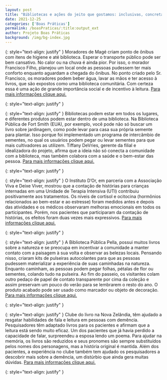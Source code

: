 ```yaml
---
layout: post
title: "Bibliotecas e ações do jeito que gostamos: inclusivas, concretas e ativas!"
date: 2021-12-25
categories: ['Boas Práticas']
permalink: /boasPraticas/:title:output_ext
author: Projeto Boas Práticas
background: /img/bg-index.jpg
---
```

{: style="text-align: justify" }
Moradores de Magé criam ponto de ônibus com itens de higiene e até biblioteca. Esperar o transporte público pode ser bem cansativo. No calor ou na chuva é ainda pior. Por isso, o morador Francisco Filho, planejou um local onde as pessoas pudessem ter mais conforto enquanto aguardam a chegada do ônibus. No ponto criado pelo Sr. Francisco, os moradores podem beber água, lavar as mãos e ter acesso à livros, que são expostos como uma biblioteca comunitária. Com certeza essa é uma ação de grande importância social e de incentivo à leitura.
[Para mais informações clique aqui.](https://g1.globo.com/rj/rio-de-janeiro/noticia/2021/08/06/moradores-de-mage-criam-ponto-de-onibus-gourmet-com-itens-de-higiene-agua-e-ate-biblioteca.ghtml)

{: style="text-align: justify" }


{: style="text-align: justify" }
Bibliotecas podem estar em todos os lugares, e diferentes produtos podem estar dentro de uma biblioteca. Na Biblioteca Pública de Fort Smith (EUA), por exemplo, você pode não só buscar um livro sobre jardinagem, como pode levar para casa sua própria semente para plantar. Isso porque foi implementado um programa de intercâmbio de sementes, no qual os usuários podem pegar ou levar sementes para que mais cultivadores as utilizem. Tiffany DeVries, gerente da filial e idealizadora do projeto, afirma que a ideia não só conecta a comunidade com a biblioteca, mas também colabora com a saúde e o bem-estar das pessoa.
[Para mais informações clique aqui.](https://www.swtimes.com/story/news/2021/08/09/seed-catalog-program-hosted-miller-branch-fort-smith-public-library/5476023001/)

{: style="text-align: justify" }


{: style="text-align: justify" }
O Instituto D’Or, em parceria com a Associação Viva e Deixe Viver, mostrou que a contação de histórias para crianças internadas em uma Unidade de Terapia Intensiva (UTI) contribuiu positivamente aos tratamentos.  Os níveis de cortisol e ocitocina (hormônios relacionados ao bem-estar e ao estresse) foram medidos antes e depois das atividades e os médicos observaram melhoras emocionais em todos os participantes. Porém, nos pacientes que participaram da contação de histórias, os efeitos foram duas vezes mais expressivos.
[Para mais informações clique aqui.](https://saopauloparacriancas.com.br/contacao-historias-ajuda-criancas-internadas-uti/)

{: style="text-align: justify" }


{: style="text-align: justify" }
A Biblioteca Pública Pella, possui muitos livros sobre a natureza e se preocupa em incentivar a comunidade a manter contato com a paisagem à sua volta e observar as belezas locais. Pensando nisso, criaram kits de pulseiras autocolantes para que as pessoas pudessem materializar a experiência de suas caminhadas na natureza. Enquanto caminham, as pessoas podem pegar folhas, pétalas de flor ou sementes, colando tudo na pulseira. Ao fim do passeio, os visitantes colam outro pedaço de papel de contato transparente por cima da coleção e assim preservam um pouco do verão para se lembrarem o resto do ano. O produto acabado pode ser usado como marcador ou objeto de decoração.
[Para mais informações clique aqui.](https://www.oskaloosa.com/iowa/pella-public-library-introduces-nature-walk-bracelets-for-residents/article_8b909c48-fb7f-11eb-890c-97650b1f36a7.html)

{: style="text-align: justify" }


{: style="text-align: justify" }
Clube do livro na Nova Zelândia, têm ajudado a resgatar habilidades de fala e leitura em pessoas com demência. Pesquisadores têm adaptado livros para os pacientes e afirmam que a leitura está sendo muito eficaz. Um dos pacientes que já havia perdido a capacidade de falar, surpreendeu a esposa lendo um poema. Para ajudar na memória, os livros são reduzidos e seus pronomes são sempre substituídos pelos nomes dos personagens, mas a história original é mantida. Além dos pacientes, a experiência no clube também tem ajudado os pesquisadores a descobrir mais sobre a demência, um distúrbio que ainda gera muitas dúvidas.
[Para mais informações clique aqui.](https://www.tvnz.co.nz/one-news/new-zealand/dementia-patients-reclaim-skills-thought-lost-through-book-clubs)

{: style="text-align: justify" }

